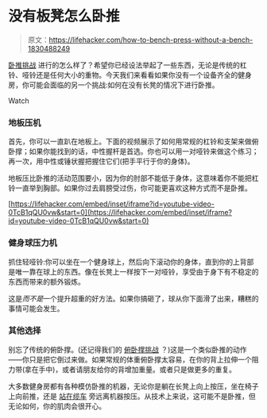 # 没有板凳怎么卧推

> 原文：<https://lifehacker.com/how-to-bench-press-without-a-bench-1830488249>

[卧推挑战](https://lifehacker.com/novembers-challenge-is-bench-press-1830153476) 进行的怎么样了？希望你已经设法举起了一些东西，无论是传统的杠铃、哑铃还是任何大小的重物。今天我们来看看如果你没有一个设备齐全的健身房，你可能会面临的另一个挑战:如何在没有长凳的情况下进行卧推。

Watch

### 地板压机

首先，你可以一直趴在地板上。下面的视频展示了如何用常规的杠铃和支架来做俯卧撑；如果你能找到的话，中性握杆是首选。你也可以用一对哑铃来做这个练习；再一次，用中性或锤状握把握住它们(把手平行于你的身体)。

地板压比卧推的活动范围要小，因为你的肘部不能低于身体，这意味着你不能把杠铃一直举到胸部。如果你过去肩膀受过伤，你可能更喜欢这种方式而不是卧推。

 [https://lifehacker.com/embed/inset/iframe?id=youtube-video-0TcB1qQU0vw&start=0](https://lifehacker.com/embed/inset/iframe?id=youtube-video-0TcB1qQU0vw&start=0) 

### 健身球压力机

抓住轻哑铃:你可以坐在一个健身球上，然后向下滚动你的身体，直到你的上背部是唯一靠在球上的东西。像在长凳上一样按下一对哑铃，享受由于身下有不稳定的东西而带来的额外锻炼。

这是*而不是*一个提升超重的好方法。如果你搞砸了，球从你下面滑了出来，糟糕的事情可能会发生。

### 其他选择

别忘了传统的俯卧撑。(还记得我们的 [俯卧撑挑战](https://vitals.lifehacker.com/were-all-doing-push-ups-this-february-1822600541) ？)这是一个类似卧推的动作——你只是把它倒过来做。如果常规的体重俯卧撑太容易，在你的背上拉伸一个阻力带(拿在手中)，或者请朋友给你的背增加重量。或者只是做更多的重复。

大多数健身房都有各种模仿卧推的机器，无论你是躺在长凳上向上按压，坐在椅子上向前推，还是 [站在缆车](https://www.bodybuilding.com/exercises/standing-cable-chest-press) 旁远离机器按压。从技术上来说，这可能不是卧推，但无论如何，你的肌肉会很开心。